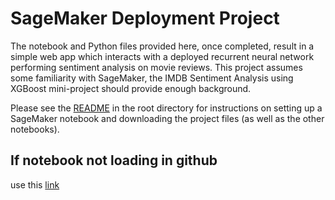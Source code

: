 # SageMaker Deployment Project

The notebook and Python files provided here, once completed, result in a simple web app which interacts with a deployed recurrent neural network performing sentiment analysis on movie reviews. This project assumes some familiarity with SageMaker, the IMDB Sentiment Analysis using XGBoost mini-project should provide enough background.

Please see the [README](https://github.com/udacity/sagemaker-deployment/tree/master/README.md) in the root directory for instructions on setting up a SageMaker notebook and downloading the project files (as well as the other notebooks).

## If notebook not loading in github
use this [link](https://nbviewer.jupyter.org/github/SpicySyntax/SageMakerSentimentAnalysis/blob/master/Project/SageMaker%20Project.ipynb)
